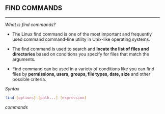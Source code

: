 ## FIND COMMANDS
---

_What is find commands?_

- The Linux find command is one of the most important and frequently used command command-line utility in Unix-like operating systems. 

- The find command is used to search and **locate the list of files and directories** based on conditions you specify for files that match the arguments.

- Find command can be used in a variety of conditions like you can find files by **permissions, users, groups, file types, date, size** and other possible criteria.

_Syntax_

```bash
find [options] [path...] [expression]
```


_commands_
